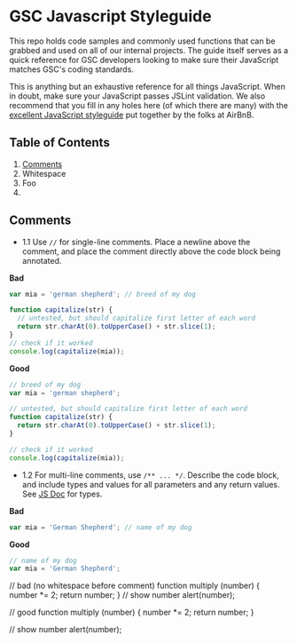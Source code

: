 # GSC Javascript Styleguide
This repo holds code samples and commonly used functions that can be grabbed and used on all of our internal projects. The guide itself serves as a quick reference for GSC developers looking to make sure their JavaScript matches GSC's coding standards.

This is anything but an exhaustive reference for all things JavaScript. When in doubt, make sure your JavaScript passes JSLint validation. We also recommend that you fill in any holes here (of which there are many) with the [excellent JavaScript styleguide](https://github.com/airbnb/javascript) put together by the folks at AirBnB.

## <a name="table-of-contents">Table of Contents</a>
1. [Comments](#comments)
2. Whitespace
3. Foo
4. 

## <a name="comments">Comments</a>
- 1.1 Use `//` for single-line comments. Place a newline above the comment, and place the comment directly above the code block being annotated.

**Bad**
```javascript
var mia = 'german shepherd'; // breed of my dog

function capitalize(str) {
  // untested, but should capitalize first letter of each word
  return str.charAt(0).toUpperCase() + str.slice(1);
}
// check if it worked
console.log(capitalize(mia));
```

**Good**
```javascript
// breed of my dog
var mia = 'german shepherd';

// untested, but should capitalize first letter of each word
function capitalize(str) {
  return str.charAt(0).toUpperCase() + str.slice(1);
}

// check if it worked
console.log(capitalize(mia));
```

- 1.2 For multi-line comments, use `/** ... */`. Describe the code block, and include types and values for all parameters and any return values. See [JS Doc](http://usejsdoc.org/) for types.

**Bad**
```javascript
var mia = 'German Shepherd'; // name of my dog
```

**Good**
```javascript
// name of my dog
var mia = 'German Shepherd';
```

// bad (no whitespace before comment)
function multiply (number) {
  number *= 2;
  return number;
}
// show number
alert(number);

// good
function multiply (number) {
  number *= 2;
  return number;
}

// show number
alert(number);
```
